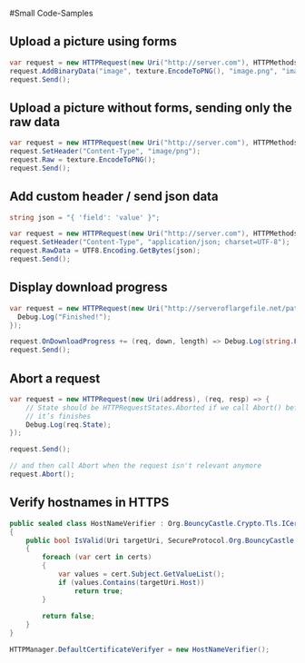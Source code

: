 #Small Code-Samples

## Upload a picture using forms

```csharp
var request = new HTTPRequest(new Uri("http://server.com"), HTTPMethods.Post, onFinished);
request.AddBinaryData("image", texture.EncodeToPNG(), "image.png", "image/png");
request.Send();
```

## Upload a picture without forms, sending only the raw data

```csharp
var request = new HTTPRequest(new Uri("http://server.com"), HTTPMethods.Post, onFinished);
request.SetHeader("Content-Type", "image/png");
request.Raw = texture.EncodeToPNG();
request.Send();
```

## Add custom header / send json data

```csharp
string json = "{ 'field': 'value' }";

var request = new HTTPRequest(new Uri("http://server.com"), HTTPMethods.Post, onFinished);
request.SetHeader("Content-Type", "application/json; charset=UTF-8");
request.RawData = UTF8.Encoding.GetBytes(json);
request.Send();
```

## Display download progress

```csharp
var request = new HTTPRequest(new Uri("http://serveroflargefile.net/path"), (req, resp) => {
  Debug.Log("Finished!");
});

request.OnDownloadProgress += (req, down, length) => Debug.Log(string.Format("Progress: {0:P2}", down / (float)length));
request.Send();
```

## Abort a request

```csharp
var request = new HTTPRequest(new Uri(address), (req, resp) => {
	// State should be HTTPRequestStates.Aborted if we call Abort() before
	// it’s finishes
	Debug.Log(req.State);
});

request.Send();

// and then call Abort when the request isn't relevant anymore
request.Abort();
```

## Verify hostnames in HTTPS

```csharp
public sealed class HostNameVerifier : Org.BouncyCastle.Crypto.Tls.ICertificateVerifyer
{
    public bool IsValid(Uri targetUri, SecureProtocol.Org.BouncyCastle.Asn1.X509.X509CertificateStructure[] certs)
    {
        foreach (var cert in certs)
        {
            var values = cert.Subject.GetValueList();
            if (values.Contains(targetUri.Host))
                return true;
        }
 
        return false;
    }
}

HTTPManager.DefaultCertificateVerifyer = new HostNameVerifier();
```